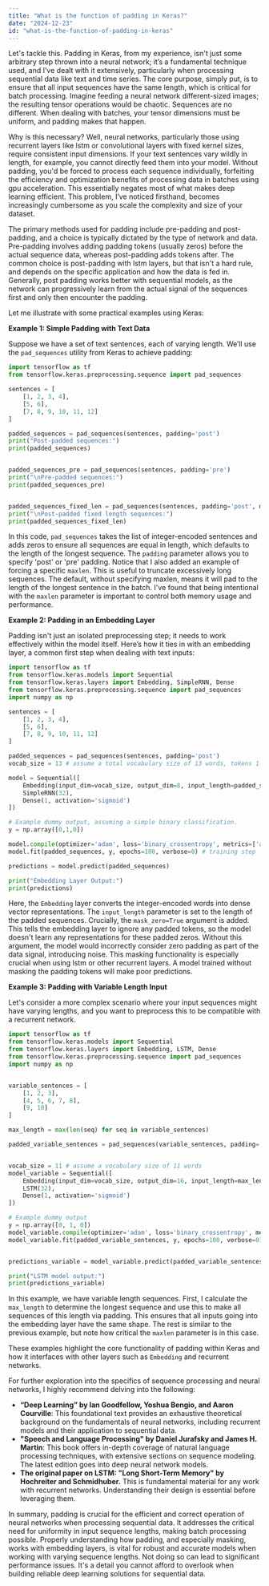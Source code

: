 ```yaml
---
title: "What is the function of padding in Keras?"
date: "2024-12-23"
id: "what-is-the-function-of-padding-in-keras"
---
```


Let's tackle this. Padding in Keras, from my experience, isn't just some arbitrary step thrown into a neural network; it’s a fundamental technique used, and I’ve dealt with it extensively, particularly when processing sequential data like text and time series. The core purpose, simply put, is to ensure that all input sequences have the same length, which is critical for batch processing. Imagine feeding a neural network different-sized images; the resulting tensor operations would be chaotic. Sequences are no different. When dealing with batches, your tensor dimensions must be uniform, and padding makes that happen.

Why is this necessary? Well, neural networks, particularly those using recurrent layers like lstm or convolutional layers with fixed kernel sizes, require consistent input dimensions. If your text sentences vary wildly in length, for example, you cannot directly feed them into your model. Without padding, you'd be forced to process each sequence individually, forfeiting the efficiency and optimization benefits of processing data in batches using gpu acceleration. This essentially negates most of what makes deep learning efficient. This problem, I’ve noticed firsthand, becomes increasingly cumbersome as you scale the complexity and size of your dataset.

The primary methods used for padding include pre-padding and post-padding, and a choice is typically dictated by the type of network and data. Pre-padding involves adding padding tokens (usually zeros) before the actual sequence data, whereas post-padding adds tokens after. The common choice is post-padding with lstm layers, but that isn't a hard rule, and depends on the specific application and how the data is fed in. Generally, post padding works better with sequential models, as the network can progressively learn from the actual signal of the sequences first and only then encounter the padding.

Let me illustrate with some practical examples using Keras:

**Example 1: Simple Padding with Text Data**

Suppose we have a set of text sentences, each of varying length. We’ll use the `pad_sequences` utility from Keras to achieve padding:

```python
import tensorflow as tf
from tensorflow.keras.preprocessing.sequence import pad_sequences

sentences = [
    [1, 2, 3, 4],
    [5, 6],
    [7, 8, 9, 10, 11, 12]
]

padded_sequences = pad_sequences(sentences, padding='post')
print("Post-padded sequences:")
print(padded_sequences)


padded_sequences_pre = pad_sequences(sentences, padding='pre')
print("\nPre-padded sequences:")
print(padded_sequences_pre)


padded_sequences_fixed_len = pad_sequences(sentences, padding='post', maxlen=5)
print("\nPost-padded fixed length sequences:")
print(padded_sequences_fixed_len)
```

In this code, `pad_sequences` takes the list of integer-encoded sentences and adds zeros to ensure all sequences are equal in length, which defaults to the length of the longest sequence. The `padding` parameter allows you to specify 'post' or 'pre' padding. Notice that I also added an example of forcing a specific `maxlen`. This is useful to truncate excessively long sequences. The default, without specifying maxlen, means it will pad to the length of the longest sentence in the batch. I've found that being intentional with the `maxlen` parameter is important to control both memory usage and performance.

**Example 2: Padding in an Embedding Layer**

Padding isn't just an isolated preprocessing step; it needs to work effectively within the model itself. Here’s how it ties in with an embedding layer, a common first step when dealing with text inputs:

```python
import tensorflow as tf
from tensorflow.keras.models import Sequential
from tensorflow.keras.layers import Embedding, SimpleRNN, Dense
from tensorflow.keras.preprocessing.sequence import pad_sequences
import numpy as np

sentences = [
    [1, 2, 3, 4],
    [5, 6],
    [7, 8, 9, 10, 11, 12]
]

padded_sequences = pad_sequences(sentences, padding='post')
vocab_size = 13 # assume a total vocabulary size of 13 words, tokens 1 to 12 plus the padding token 0

model = Sequential([
    Embedding(input_dim=vocab_size, output_dim=8, input_length=padded_sequences.shape[1], mask_zero=True),
    SimpleRNN(32),
    Dense(1, activation='sigmoid')
])

# Example dummy output, assuming a simple binary classification.
y = np.array([0,1,0])

model.compile(optimizer='adam', loss='binary_crossentropy', metrics=['accuracy'])
model.fit(padded_sequences, y, epochs=100, verbose=0) # training step

predictions = model.predict(padded_sequences)

print("Embedding Layer Output:")
print(predictions)
```

Here, the `Embedding` layer converts the integer-encoded words into dense vector representations. The `input_length` parameter is set to the length of the padded sequences. Crucially, the `mask_zero=True` argument is added. This tells the embedding layer to ignore any padded tokens, so the model doesn't learn any representations for these padded zeros. Without this argument, the model would incorrectly consider zero padding as part of the data signal, introducing noise. This masking functionality is especially crucial when using lstm or other recurrent layers. A model trained without masking the padding tokens will make poor predictions.

**Example 3: Padding with Variable Length Input**

Let's consider a more complex scenario where your input sequences might have varying lengths, and you want to preprocess this to be compatible with a recurrent network.

```python
import tensorflow as tf
from tensorflow.keras.models import Sequential
from tensorflow.keras.layers import Embedding, LSTM, Dense
from tensorflow.keras.preprocessing.sequence import pad_sequences
import numpy as np


variable_sentences = [
    [1, 2, 3],
    [4, 5, 6, 7, 8],
    [9, 10]
]

max_length = max(len(seq) for seq in variable_sentences)

padded_variable_sentences = pad_sequences(variable_sentences, padding='post', maxlen=max_length)


vocab_size = 11 # assume a vocabulary size of 11 words
model_variable = Sequential([
    Embedding(input_dim=vocab_size, output_dim=16, input_length=max_length, mask_zero=True),
    LSTM(32),
    Dense(1, activation='sigmoid')
])

# Example dummy output
y = np.array([0, 1, 0])
model_variable.compile(optimizer='adam', loss='binary_crossentropy', metrics=['accuracy'])
model_variable.fit(padded_variable_sentences, y, epochs=100, verbose=0) # training step


predictions_variable = model_variable.predict(padded_variable_sentences)

print("LSTM model output:")
print(predictions_variable)
```

In this example, we have variable length sequences. First, I calculate the `max_length` to determine the longest sequence and use this to make all sequences of this length via padding. This ensures that all inputs going into the embedding layer have the same shape. The rest is similar to the previous example, but note how critical the `maxlen` parameter is in this case.

These examples highlight the core functionality of padding within Keras and how it interfaces with other layers such as `Embedding` and recurrent networks.

For further exploration into the specifics of sequence processing and neural networks, I highly recommend delving into the following:

*   **“Deep Learning” by Ian Goodfellow, Yoshua Bengio, and Aaron Courville**: This foundational text provides an exhaustive theoretical background on the fundamentals of neural networks, including recurrent models and their application to sequential data.
*   **"Speech and Language Processing" by Daniel Jurafsky and James H. Martin**: This book offers in-depth coverage of natural language processing techniques, with extensive sections on sequence modeling. The latest edition goes into deep neural network models.
*   **The original paper on LSTM: "Long Short-Term Memory" by Hochreiter and Schmidhuber.** This is fundamental material for any work with recurrent networks. Understanding their design is essential before leveraging them.

In summary, padding is crucial for the efficient and correct operation of neural networks when processing sequential data. It addresses the critical need for uniformity in input sequence lengths, making batch processing possible. Properly understanding how padding, and especially masking, works with embedding layers, is vital for robust and accurate models when working with varying sequence lengths. Not doing so can lead to significant performance issues. It's a detail you cannot afford to overlook when building reliable deep learning solutions for sequential data.

